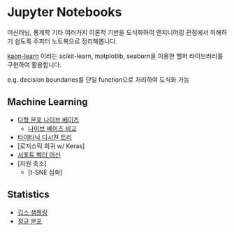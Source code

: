 # Jupyter Notebooks
머신러닝, 통계학 기타 여러가지 이론적 기반을 도식화하여 엔지니어링 관점에서 이해하기 쉽도록 주피터 노트북으로 정리해봅니다.

[kaon-learn](https://github.com/likejazz/kaon-learn) 이라는 scikit-learn, matplotlib, seaborn을 이용한 헬퍼 라이브러리를 구현하여 활용합니다.

e.g. decision boundaries를 단일 function으로 처리하여 도식화 가능

## Machine Learning
- [다항 분포 나이브 베이즈](https://nbviewer.jupyter.org/github/likejazz/jupyter-notebooks/blob/master/multinomial-naive-bayes.ipynb)
    - [나이브 베이즈 비교](https://nbviewer.jupyter.org/github/likejazz/jupyter-notebooks/blob/master/news-classification-nb.ipynb)
- [타이타닉 디시젼 트리](https://nbviewer.jupyter.org/github/likejazz/jupyter-notebooks/blob/master/titanic.ipynb)
- [로지스틱 회귀 w/ Keras]
- [서포트 벡터 머신](https://nbviewer.jupyter.org/github/likejazz/jupyter-notebooks/blob/master/support-vector-machine-explained.ipynb)
- [차원 축소]
    - [t-SNE 심화]

## Statistics
- [깁스 샘플링](https://nbviewer.jupyter.org/github/likejazz/jupyter-notebooks/blob/master/gibbs-sampling.ipynb)
- [정규 분포](https://nbviewer.jupyter.org/github/likejazz/jupyter-notebooks/blob/master/gaussian-distribution.ipynb)
